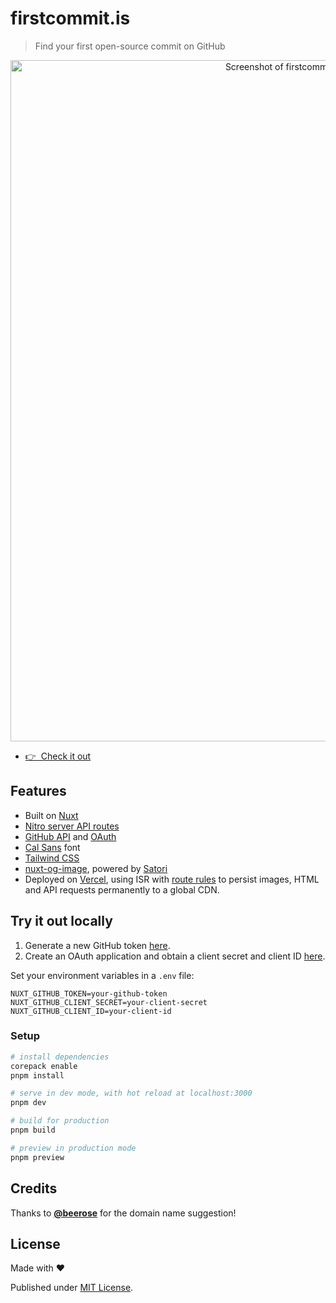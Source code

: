# firstcommit.is

> Find your first open-source commit on GitHub

<p align="center">
  <a href="https://firstcommit.is/" target="_blank">
    <img width="1090" alt="Screenshot of firstcommit.is showing @danielroe's first commit" src="https://github.com/danielroe/firstcommit.is/assets/28706372/0117c4e2-aa2f-482d-ac58-a7195e5c4902">
  </a>
</p>

- [👉 &nbsp;Check it out](https://firstcommit.is/)

## Features

- Built on [Nuxt](https://nuxt.com/)
- [Nitro server API routes](https://nuxt.com/docs/guide/concepts/server-engine#server-engine)
- [GitHub API](https://docs.github.com/en/rest) and [OAuth](https://docs.github.com/en/apps/oauth-apps)
- [Cal Sans](https://github.com/calcom/font) font
- [Tailwind CSS](https://tailwindcss.com/)
- [nuxt-og-image](https://github.com/harlan-zw/nuxt-og-image), powered by [Satori](https://github.com/vercel/satori)
- Deployed on [Vercel](http://vercel.com), using ISR with [route rules](https://nitro.unjs.io/guide/cache#route-rules) to persist images, HTML and API requests permanently to a global CDN.

## Try it out locally

1. Generate a new GitHub token [here](https://github.com/settings/tokens).
2. Create an OAuth application and obtain a client secret and client ID [here](https://github.com/settings/developers).

Set your environment variables in a `.env` file:

```env
NUXT_GITHUB_TOKEN=your-github-token
NUXT_GITHUB_CLIENT_SECRET=your-client-secret
NUXT_GITHUB_CLIENT_ID=your-client-id
```
### Setup

```bash
# install dependencies
corepack enable
pnpm install

# serve in dev mode, with hot reload at localhost:3000
pnpm dev

# build for production
pnpm build

# preview in production mode
pnpm preview
```

## Credits

Thanks to [**@beerose**](https://github.com/beerose) for the domain name suggestion!

## License

Made with ❤️

Published under [MIT License](./LICENCE).
